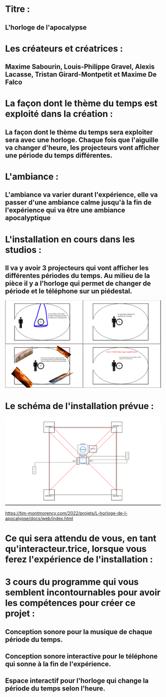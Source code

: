 # Titre : 
## L'horloge de l'apocalypse

# Les créateurs et créatrices : 
## Maxime Sabourin, Louis-Philippe Gravel, Alexis Lacasse, Tristan Girard-Montpetit et Maxime De Falco

# La façon dont le thème du temps est exploité dans la création :

## La façon dont le thème du temps sera exploiter sera avec une horloge. Chaque fois que l'aiguille va changer d'heure, les projecteurs vont afficher une période du temps différentes.

# L'ambiance :

## L'ambiance va varier durant l'expérience, elle va passer d'une ambiance calme jusqu'à la fin de l'expérience qui va être une ambiance apocalyptique

# L'installation en cours dans les studios :
## Il va y avoir 3 projecteurs qui vont afficher les différentes périodes du temps. Au milieu de la pièce il y a l'horloge qui permet de changer de période et le téléphone sur un piédestal.

![horloge_de_l'apocalypse_installation](../Medias/Photos/installation_horloge_de_l'apocalypse.PNG)

# Le schéma de l'installation prévue :

![horloge_de_l'apocalypse_plantation](../Medias/Photos/plantation_horloge_de_l'apocalypse.PNG)

https://tim-montmorency.com/2022/projets/L-horloge-de-l-apocalypse/docs/web/index.html

# Ce qui sera attendu de vous, en tant qu'interacteur.trice, lorsque vous ferez l'expérience de l'installation :


# 3 cours du programme qui vous semblent incontournables pour avoir les compétences pour créer ce projet :

## Conception sonore pour la musique de chaque période du temps.
## Conception sonore interactive pour le téléphone qui sonne à la fin de l'expérience.
## Espace interactif pour l'horloge qui change la période du temps selon l'heure.


